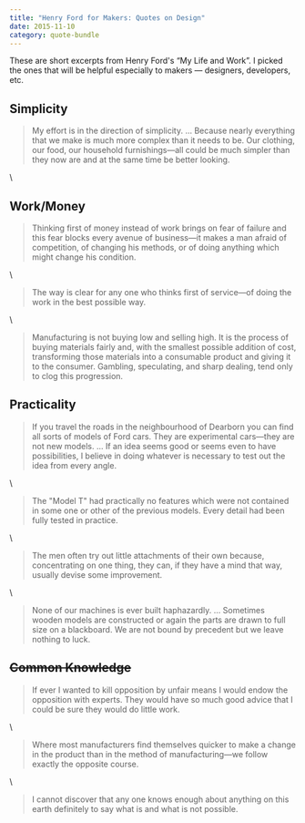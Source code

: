 ```yaml
---
title: "Henry Ford for Makers: Quotes on Design"
date: 2015-11-10
category: quote-bundle
---
```


These are short excerpts from Henry Ford's “My Life and Work”. I picked
the ones that will be helpful especially to makers — designers, developers, etc.



## Simplicity

> My effort is in the direction of simplicity.
...
Because nearly everything that we make is much
more complex than it needs to be.
Our clothing, our food, our household furnishings—all could be
much simpler than they now are and at the same time be better looking.

<!--more-->
\

## Work/Money
> Thinking first of money instead of work brings on fear of failure
and this fear blocks every avenue of business—it makes a man afraid
of competition, of changing his methods, or of doing anything which
might change his condition.

\

> The way is clear for any one who thinks first of service—of
doing the work in the best possible way.

\

> Manufacturing is not buying low and selling high.
It is the process of buying materials fairly and,
with the smallest possible addition of cost,
transforming those materials into a consumable product and giving it
to the consumer.
Gambling, speculating, and sharp dealing, tend only to clog this progression.

## Practicality

> If you travel the roads in the neighbourhood of Dearborn you can
find all sorts of models of Ford cars.
They are experimental cars—they are not new models.
...
If an idea seems good or seems even to have possibilities,
I believe in doing whatever is necessary to test out the idea from every angle.

\

> The "Model T" had practically no features which were not contained
in some one or other of the previous models.
Every detail had been fully tested in practice.

\

> The men often try out little attachments of their own because,
concentrating on one thing, they can, if they have a mind that way,
usually devise some improvement.

\

> None of our machines is ever built haphazardly. ... 
Sometimes wooden models are constructed or again the parts are drawn
to full size on a blackboard. We are not bound by precedent but we
leave nothing to luck.

## <s>Common Knowledge</s>

> If ever I wanted to kill opposition by unfair means I would endow
the opposition with experts.
They would have so much good advice that I could be sure
they would do little work.

\

> Where most manufacturers find themselves quicker to make a change
in the product than in the method of manufacturing—we follow
exactly the opposite course.

\

> I cannot discover that any one knows enough about anything on this
earth definitely to say what is and what is not possible.

